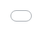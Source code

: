 ```yaml
---
layout: post
title: "제니의 유튜브 채널은 단 하나의 영상으로 5백만 구독자를 돌파한다."
author: "undefined"
thumbnail: "https://www.allkpop.com/upload/2021/02/content/021824/thumb/1612308244-image.png"
tags: 
---
```



![image](https://www.allkpop.com/upload/2021/02/content/021824/1612308244-image.png)

지난 2월 2일 블랙핑크 멤버 제니의 유튜브 채널이 구독자 500만명을 돌파했다.

![image](https://www.allkpop.com/upload/2021/02/content/021834/1612308859-jennie5m.jpg)

오후 10시 현재, 제니는 그녀의 채널에 단 하나의 비디오로 엄청난 수의 구독자를 얻을 수 있었다.

지난 1월 15일, 이 걸 그룹 멤버는 "Hello World"라는 제목의 비디오를 게재했다. 현재 2900만 건 이상의 조회수를 기록하고 있는 "From Jennie"입니다.


<div class="video_wrapper" style="padding-top: 56.25%;">
    <iframe width="100%" height="100%" src="//www.youtube.com/embed/erYPvNbc_mc" frameborder="0" allowfullscreen="" style="position: absolute; top: 0px; left: 0px; width: 100%; height: 100%;"></iframe>
</div>


하루하루 빠르게 구독자와 조회수가 늘고 있는 제니의 유튜브 채널은 조만간 유튜브 다이아몬드 플레이 버튼(가입자 1000만명)을 쉽게 얻을 수 있을 것으로 기대된다.

한편 롯데칠성음료는 이날 제니를 새 모델로 발탁했다고 밝혔다.

![image](https://www.allkpop.com/upload/2021/02/content/021831/1612308699-image.png)